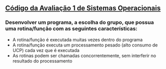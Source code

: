 <h2><u>Código da Avaliação 1 de Sistemas Operacionais</u></h2>

<h3>Desenvolver um programa, a escolha do grupo, que possua uma rotina/função com as seguintes características:</h3>

<ul> 
    <li>A rotina/função é executada muitas vezes dentro do programa</li>
    <li>A rotina/função executa um processamento pesado (alto consumo de UCP) cada vez que é executada</li>
    <li>As rotinas podem ser chamadas concorrentemente, sem interferir no resultado do processamento</li>
</ul>



